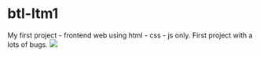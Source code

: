# btl-ltm1
My first project - frontend web using html - css - js only.
 First project with a lots of bugs.
<img src="https://i.imgur.com/wVCYf79.png">
